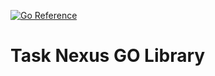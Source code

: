 [![Go Reference](https://pkg.go.dev/badge/github.com/cnc-csku/task-nexus-go-lib.svg)](https://pkg.go.dev/github.com/cnc-csku/task-nexus-go-lib)

# Task Nexus GO Library

